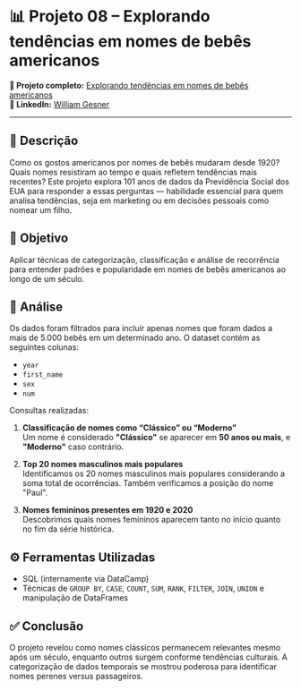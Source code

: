 # 📊 Projeto 08 – Explorando tendências em nomes de bebês americanos

**🔗 Projeto completo:** [Explorando tendências em nomes de bebês americanos](https://www.datacamp.com/datalab/w/9e752c37-a830-48be-9da6-5cd7b847eb96/edit)  
**👤 LinkedIn:** [William Gesner](https://www.linkedin.com/in/william-gesner/)

---

## 📌 Descrição
Como os gostos americanos por nomes de bebês mudaram desde 1920? Quais nomes resistiram ao tempo e quais refletem tendências mais recentes? Este projeto explora 101 anos de dados da Previdência Social dos EUA para responder a essas perguntas — habilidade essencial para quem analisa tendências, seja em marketing ou em decisões pessoais como nomear um filho.

## 🎯 Objetivo
Aplicar técnicas de categorização, classificação e análise de recorrência para entender padrões e popularidade em nomes de bebês americanos ao longo de um século.

## 🔎 Análise
Os dados foram filtrados para incluir apenas nomes que foram dados a mais de 5.000 bebês em um determinado ano. O dataset contém as seguintes colunas:
- `year`
- `first_name`
- `sex`
- `num`

Consultas realizadas:
1. **Classificação de nomes como “Clássico” ou “Moderno”**  
   Um nome é considerado **"Clássico"** se aparecer em **50 anos ou mais**, e **"Moderno"** caso contrário.  

2. **Top 20 nomes masculinos mais populares**  
   Identificamos os 20 nomes masculinos mais populares considerando a soma total de ocorrências. Também verificamos a posição do nome "Paul".  

3. **Nomes femininos presentes em 1920 e 2020**  
   Descobrimos quais nomes femininos aparecem tanto no início quanto no fim da série histórica.  

## ⚙️ Ferramentas Utilizadas
- SQL (internamente via DataCamp)
- Técnicas de `GROUP BY`, `CASE`, `COUNT`, `SUM`, `RANK`, `FILTER`, `JOIN`, `UNION` e manipulação de DataFrames

## ✅ Conclusão
O projeto revelou como nomes clássicos permanecem relevantes mesmo após um século, enquanto outros surgem conforme tendências culturais. A categorização de dados temporais se mostrou poderosa para identificar nomes perenes versus passageiros.
